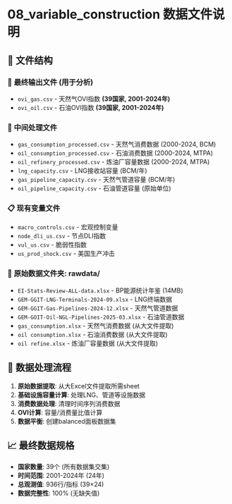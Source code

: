 # 08_variable_construction 数据文件说明

## 📁 文件结构

### 🎯 **最终输出文件 (用于分析)**
- `ovi_gas.csv` - 天然气OVI指数 **(39国家, 2001-2024年)**
- `ovi_oil.csv` - 石油OVI指数 **(39国家, 2001-2024年)**

### 🔧 **中间处理文件**
- `gas_consumption_processed.csv` - 天然气消费数据 (2000-2024, BCM)
- `oil_consumption_processed.csv` - 石油消费数据 (2000-2024, MTPA)
- `oil_refinery_processed.csv` - 炼油厂容量数据 (2000-2024, MTPA)
- `lng_capacity.csv` - LNG接收站容量 (BCM/年)
- `gas_pipeline_capacity.csv` - 天然气管道容量 (BCM/年)
- `oil_pipeline_capacity.csv` - 石油管道容量 (原始单位)

### 📋 **现有变量文件**
- `macro_controls.csv` - 宏观控制变量
- `node_dli_us.csv` - 节点DLI指数
- `vul_us.csv` - 脆弱性指数
- `us_prod_shock.csv` - 美国生产冲击

### 📂 **原始数据文件夹: rawdata/**
- `EI-Stats-Review-ALL-data.xlsx` - BP能源统计年鉴 (14MB)
- `GEM-GGIT-LNG-Terminals-2024-09.xlsx` - LNG终端数据
- `GEM-GGIT-Gas-Pipelines-2024-12.xlsx` - 天然气管道数据
- `GEM-GOIT-Oil-NGL-Pipelines-2025-03.xlsx` - 石油管道数据
- `gas_consumption.xlsx` - 天然气消费数据 (从大文件提取)
- `oil consumption.xlsx` - 石油消费数据 (从大文件提取)
- `oil refine.xlsx` - 炼油厂容量数据 (从大文件提取)

## 🔄 **数据处理流程**

1. **原始数据提取**: 从大Excel文件提取所需sheet
2. **基础设施容量计算**: 处理LNG、管道等设施数据
3. **消费数据处理**: 清理时间序列消费数据
4. **OVI计算**: 容量/消费量比值计算
5. **数据平衡**: 创建balanced面板数据集

## 📈 **最终数据规格**

- **国家数量**: 39个 (所有数据集交集)
- **时间范围**: 2001-2024年 (24年)
- **总观测值**: 936行/指标 (39×24)
- **数据完整性**: 100% (无缺失值)